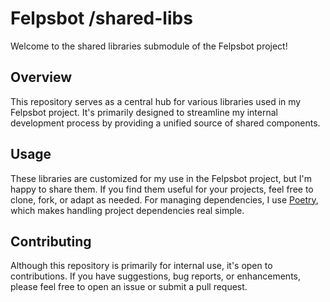# Felpsbot /shared-libs

Welcome to the shared libraries submodule of the Felpsbot project!

## Overview

This repository serves as a central hub for various libraries used in my Felpsbot project. It's primarily designed to streamline my internal development process by providing a unified source of shared components.

## Usage

These libraries are customized for my use in the Felpsbot project, but I'm happy to share them. If you find them useful for your projects, feel free to clone, fork, or adapt as needed. For managing dependencies, I use [Poetry](https://python-poetry.org/), which makes handling project dependencies real simple.

## Contributing

Although this repository is primarily for internal use, it's open to contributions. If you have suggestions, bug reports, or enhancements, please feel free to open an issue or submit a pull request.
